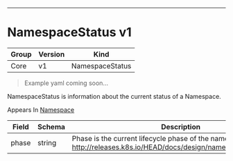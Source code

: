 

-----------
# NamespaceStatus v1

Group        | Version     | Kind
------------ | ---------- | -----------
Core | v1 | NamespaceStatus







> Example yaml coming soon...


NamespaceStatus is information about the current status of a Namespace.

<aside class="notice">
Appears In <a href="#namespace-v1">Namespace</a> </aside>

Field        | Schema     | Description
------------ | ---------- | -----------
phase | string | Phase is the current lifecycle phase of the namespace. More info: http://releases.k8s.io/HEAD/docs/design/namespaces.md#phases






